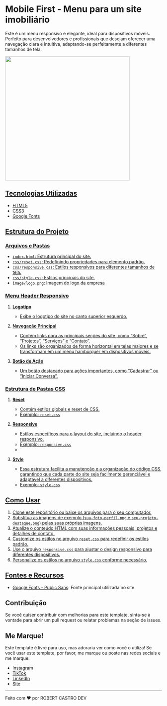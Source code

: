 # Mobile First - Menu para um site imobiliário

Este é um menu responsivo e elegante, ideal para dispositivos móveis. Perfeito para desenvolvedores e profissionais que desejam oferecer uma navegação clara e intuitiva, adaptando-se perfeitamente a diferentes tamanhos de tela.

<div alingn="center">
  <a href="https://github.com/RobertCastro86">
    <img height="400px" src="animação.gif">
</div>



## Tecnologias Utilizadas

- HTML5
- CSS3
- Google Fonts

## Estrutura do Projeto

### Arquivos e Pastas

- `index.html`: Estrutura principal do site.
- `css/reset.css`: Redefinindo propriedades para elemento padrão.
- `css/responsive.css`: Estilos responsivos para diferentes tamanhos de tela.
- `css/style.css`: Estilos principais do site.
- `image/logo.png`: Imagem do logo da empresa

### Menu Header Responsivo

1. **Logotipo**
   - Exibe o logotipo do site no canto superior esquerdo.

2. **Navegação Principal**
   - Contém links para as principais seções do site, como “Sobre”, “Projetos”, “Serviços” e “Contato”.
   - Os links são organizados de forma horizontal em telas maiores e se transformam em um menu hambúrguer em dispositivos móveis.

3. **Botão de Ação**
   - Um botão destacado para ações importantes, como “Cadastrar” ou “Iniciar Conversa”.
  
### Estrutura de Pastas CSS

1. **Reset**
   - Contém estilos globais e reset de CSS.
   - Exemplo: `reset.css`

2. **Responsive**
   - Estilos específicos para o layout do site, incluindo o header responsivo.
   - Exemplo: `responsive.css`
   - 
3. **Style**
   - Essa estrutura facilita a manutenção e a organização do código CSS, garantindo que cada parte do site seja facilmente gerenciável e adaptável a diferentes dispositivos.
   - Exemplo: `style.css`
   

## Como Usar

1. Clone este repositório ou baixe os arquivos para o seu computador.
2. Substitua as imagens de exemplo (`sua-foto-perfil.png` e `seu-projeto-destaque.png`) pelas suas próprias imagens.
3. Atualize o conteúdo HTML com suas informações pessoais, projetos e detalhes de contato.
4. Customize os estilos no arquivo `reset.css` para redefinir os estilos padrão.
5. Use o arquivo `responsive.css` para ajustar o design responsivo para diferentes dispositivos.
6. Personalize os estilos no arquivo `style.css` conforme necessário.

## Fontes e Recursos

- [Google Fonts - Public Sans](): Fonte principal utilizada no site.

## Contribuição

Se você quiser contribuir com melhorias para este template, sinta-se à vontade para abrir um pull request ou relatar problemas na seção de issues.

## Me Marque!

Este template é livre para uso, mas adoraria ver como você o utiliza! Se você usar este template, por favor, me marque ou poste nas redes sociais e me marque:

- [Instagram](https://www.instagram.com/robertviniciuscastro/)
- [TikTok](https://www.tiktok.com/@robertcastroempreendedor)
- [LinkedIn](https://www.linkedin.com/in/robert-castro-606352108/)
- [Site](https://robertcastroimoveis.com.br/)

---

Feito com ❤️ por ROBERT CASTRO DEV
